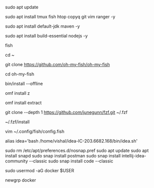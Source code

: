 
sudo apt update

sudo apt install tmux fish htop copyq git vim  ranger -y

sudo apt install default-jdk maven -y

sudo apt install build-essential nodejs -y

fish

cd ~

git clone https://github.com/oh-my-fish/oh-my-fish

cd oh-my-fish

bin/install --offline

omf install z

omf install extract


git clone --depth 1 https://github.com/junegunn/fzf.git ~/.fzf

~/.fzf/install



 vim ~/.config/fish/config.fish
 
 alias idea='bash /home/vishal/idea-IC-203.6682.168/bin/idea.sh'
 
 
 
 
 
 
sudo rm /etc/apt/preferences.d/nosnap.pref
sudo apt update
sudo apt install snapd
sudo snap install postman
sudo snap install intellij-idea-community --classic
sudo snap install code --classic


sudo usermod -aG docker $USER

newgrp docker



